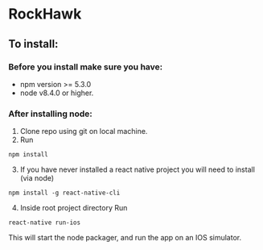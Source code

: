 # RockHawk

## To install:
### Before you install make sure you have:
* npm version >= 5.3.0
* node v8.4.0 or higher.

### After installing node:
1. Clone repo using git on local machine.
2. Run
```
npm install
```
3. If you have never installed a react native project you will need to install (via node)
```
npm install -g react-native-cli
```
4. Inside root project directory Run
```
react-native run-ios
```
This will start the node packager, and run the app on an IOS simulator.
